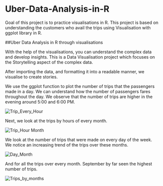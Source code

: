 # Uber-Data-Analysis-in-R
Goal of this project is to practice visualisations in R. This project is based on understanding the customers who avail the trips using Visualisation with ggplot library in R.

##Uber Data Analysis in R through visualisations

With the help of the visualisations, you can understand the complex data and develop insights. This is a Data Visualisation project which focuses on the Storytelling aspect of the complex data. 

After importing the data, and formatting it into a readable manner, we visualise to create stories. 

We use the ggplot function to plot the number of trips that the passengers  made in a day. We can understand how the number of passengers fares throughout the day. We observe that the number of trips are higher in the evening around 5:00 and 6:00 PM.

![Trip_Every_Hour](https://user-images.githubusercontent.com/87315724/168674971-8bc11c57-9cbd-4f6c-acfd-958a25e49a1c.jpeg)

Next, we look at the trips by hours of every month. 

![Trip_Hour Month](https://user-images.githubusercontent.com/87315724/168675782-ef5d044b-0c6b-4702-b18b-c2af5c5bc264.jpeg)

We look at the number of trips that were made on every day of the week. We notice an increasing trend of the trips over these months. 

![Day_Month](https://user-images.githubusercontent.com/87315724/168676176-54e6a403-43ab-4c0d-8076-5d42a35d8998.jpeg)

And for all the trips over every month. September by far seen the highest number of trips. 

![Trips_by_months](https://user-images.githubusercontent.com/87315724/168676786-02ef0c73-82e5-431c-b78b-b0d71907c403.jpeg)


